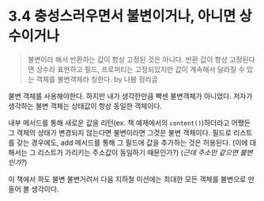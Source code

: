 # 3.4 충성스러우면서 불변이거나, 아니면 상수이거나


> 불변이라 해서 반환하는 값이 항상 고정된 것은 아니다. 반환 값이 항상 고정된다면  상수라 표현하고 필드, 프로퍼티는 고정되있지만 값이 계속해서 달라질 수 있는 객체를 불변객체라 칭한다. by 나봄 정리글


불변 객체를 사용해야한다. 
하지만 내가 생각한만큼 빡센 불변객체가 아니었다.
저자가 생각하는 불변 객체는 상태값이 항상 동일한 객체이다.

내부 메서드를 통해 새로운 값을 리턴(ex. 책 예제에서의 `content()`)하더라고 어쨌든 그 객체의 상태가 변경되지 않는다면 불변이라면 그것은 불변 객체이다.
필드로 리스트를 갖는 경우에도, add 메서드를 통해 그 필드에 값을 추가하는 것은 허용된다. (이에 대해서는 그 리스트가 가리키는 주소값이 동일하기 때문인가?)
(*근데 주소만 같으면 불변인가?*)


이 책에서 하도 불변 불변거려서 다음 지하철 미션에는 최대한 모든 객체를 불변으로 만들어 볼 생각이다.

